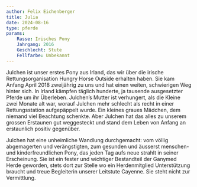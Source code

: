 ```yaml
---
author: Felix Eichenberger
title: Julia
date: 2024-08-16
type: pferde
params:
    Rasse: Irisches Pony
    Jahrgang: 2016
    Geschlecht: Stute
    Fellfarbe: Unbekannt
---
```


Julchen ist unser erstes Pony aus Irland, das wir über die irische Rettungsorganisation Hungry Horse Outside erhalten haben. Sie kam Anfang April 2018 zweijährig zu uns und hat einen weiten, schwierigen Weg hinter sich. In Irland kämpfen täglich hunderte, ja tausende ausgesetzter Pferde um ihr Überleben. Julchen’s Mutter ist verhungert, als die Kleine zwei Monate alt war, worauf Julchen mehr schlecht als recht in einer Rettungsstation aufgepäppelt wurde. Ein kleines graues Mädchen, dem niemand viel Beachtung schenkte. Aber Julchen hat das alles zu unserem grossen Erstaunen gut weggesteckt und stand dem Leben von Anfang an erstaunlich positiv gegenüber.

Julchen hat eine unheimliche Wandlung durchgemacht: vom völlig abgemagerten und verängstigten, zum gesunden und äusserst menschen- und kinderfreundlichen Pony, das jeden Tag aufs neue strahlt in seiner Erscheinung. Sie ist ein fester und wichtiger Bestandteil der Ganymed Herde geworden, stets dort zur Stelle wo ein Herdenmitglied Unterstützung braucht und treue Begleiterin unserer Leitstute Cayenne. Sie steht nicht zur Vermittlung.
